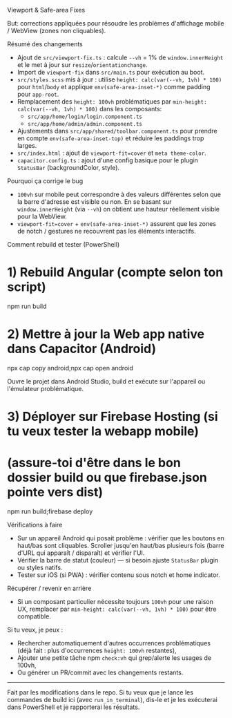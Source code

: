 Viewport & Safe-area Fixes

But: corrections appliquées pour résoudre les problèmes d'affichage mobile / WebView (zones non cliquables).

Résumé des changements

- Ajout de `src/viewport-fix.ts` : calcule `--vh` = 1% de `window.innerHeight` et le met à jour sur `resize`/`orientationchange`.
- Import de `viewport-fix` dans `src/main.ts` pour exécution au boot.
- `src/styles.scss` mis à jour : utilise `height: calc(var(--vh, 1vh) * 100)` pour `html`/`body` et applique `env(safe-area-inset-*)` comme padding pour `app-root`.
- Remplacement des `height: 100vh` problématiques par `min-height: calc(var(--vh, 1vh) * 100)` dans les composants:
  - `src/app/home/login/login.component.ts`
  - `src/app/home/admin/admin.component.ts`
- Ajustements dans `src/app/shared/toolbar.component.ts` pour prendre en compte `env(safe-area-inset-top)` et réduire les paddings trop larges.
- `src/index.html` : ajout de `viewport-fit=cover` et `meta theme-color`.
- `capacitor.config.ts` : ajout d'une config basique pour le plugin `StatusBar` (backgroundColor, style).

Pourquoi ça corrige le bug

- `100vh` sur mobile peut correspondre à des valeurs différentes selon que la barre d'adresse est visible ou non. En se basant sur `window.innerHeight` (via `--vh`) on obtient une hauteur réellement visible pour la WebView.
- `viewport-fit=cover` + `env(safe-area-inset-*)` assurent que les zones de notch / gestures ne recouvrent pas les éléments interactifs.

Comment rebuild et tester (PowerShell)

# 1) Rebuild Angular (compte selon ton script)

npm run build

# 2) Mettre à jour la Web app native dans Capacitor (Android)

npx cap copy android;npx cap open android

Ouvre le projet dans Android Studio, build et exécute sur l'appareil ou l'émulateur problématique.

# 3) Déployer sur Firebase Hosting (si tu veux tester la webapp mobile)

# (assure-toi d'être dans le bon dossier build ou que firebase.json pointe vers dist)

npm run build;firebase deploy

Vérifications à faire

- Sur un appareil Android qui posait problème : vérifier que les boutons en haut/bas sont cliquables. Scroller jusqu'en haut/bas plusieurs fois (barre d'URL qui apparaît / disparaît) et vérifier l'UI.
- Vérifier la barre de statut (couleur) — si besoin ajuste `StatusBar` plugin ou styles natifs.
- Tester sur iOS (si PWA) : vérifier contenu sous notch et home indicator.

Récupérer / revenir en arrière

- Si un composant particulier nécessite toujours `100vh` pour une raison UX, remplacer par `min-height: calc(var(--vh, 1vh) * 100)` pour être compatible.

Si tu veux, je peux :

- Rechercher automatiquement d'autres occurrences problématiques (déjà fait : plus d'occurrences `height: 100vh` restantes),
- Ajouter une petite tâche npm `check:vh` qui grep/alerte les usages de 100vh,
- Ou générer un PR/commit avec les changements restants.

---

Fait par les modifications dans le repo. Si tu veux que je lance les commandes de build ici (avec `run_in_terminal`), dis-le et je les exécuterai dans PowerShell et je rapporterai les résultats.
